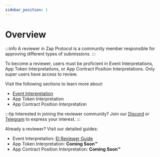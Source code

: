 ```yaml
---
sidebar_position: 1
---
```


# Overview

:::info
A reviewer in Zap Protocol is a community member responsible for approving different types of submissions.
:::

To become a reviewer, users must be proficient in Event Interpretations, App Token Interpretations, or App Contract Position Interpretations. Only super users have access to review.

Visit the following sections to learn more about:
- [Event Interpretation](docs/Interpretation/event-interpretation/overview.md)
- App Token Interpretation
- App Contract Position Interpretation

:::tip
Interested in joining the reviewer community? Join our [Discord](https://zapper.xyz/discord) or [Telegram](https://t.me/+mAVxPRsA7bE3ZDkx) to express your interest.
:::

Already a reviewer? Visit our detailed guides:
- Event Interpretation: [EI Reviewer Guide](#)
- App Token Interpretation: **Coming Soon™**
- App Contract Position Interpretation: **Coming Soon™**
